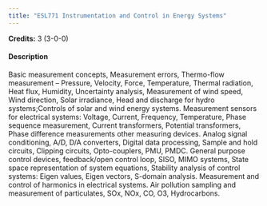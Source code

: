 ```yaml
---
title: "ESL771 Instrumentation and Control in Energy Systems"
---
```

**Credits:** 3 (3-0-0)

#### Description
Basic measurement concepts, Measurement errors, Thermo-flow measurement – Pressure, Velocity, Force, Temperature, Thermal radiation, Heat flux, Humidity, Uncertainty analysis, Measurement of wind speed, Wind direction, Solar irradiance, Head and discharge for hydro systems;Controls of solar and wind energy systems. Measurement sensors for electrical systems: Voltage, Current, Frequency, Temperature, Phase sequence measurement, Current transformers, Potential transformers, Phase difference measurements other measuring devices. Analog signal conditioning, A/D, D/A converters, Digital data processing, Sample and hold circuits, Clipping circuits, Opto-couplers, PMU, PMDC. General purpose control devices, feedback/open control loop, SISO, MIMO systems, State space representation of system equations, Stability analysis of control systems: Eigen values, Eigen vectors, S-domain analysis. Measurement and control of harmonics in electrical systems. Air pollution sampling and measurement of particulates, SOx, NOx, CO, O3, Hydrocarbons.